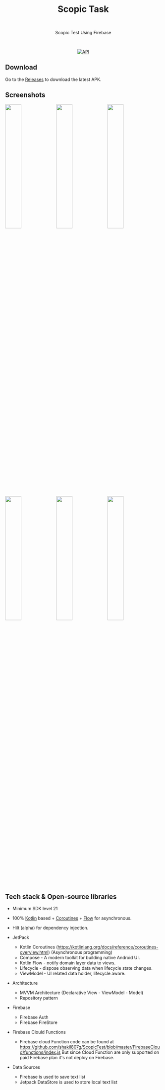 <h1 align="center">Scopic Task</h1></br>
<p align="center">  
 Scopic Test Using Firebase 
</p>
</br>

<p align="center">
  <a href="https://android-arsenal.com/api?level=21"><img alt="API" src="https://img.shields.io/badge/API-21%2B-brightgreen.svg?style=flat"/></a>
</p>

## Download
Go to the [Releases](https://github.com/shakil807g/ScopicTest/releases) to download the latest APK.

## Screenshots
<p align="left">
<img src="https://user-images.githubusercontent.com/13196689/115075675-e2e8c500-9f14-11eb-9371-9c9a70e76cc7.png" width="32%"/>
 <img src="https://user-images.githubusercontent.com/13196689/115075717-f3993b00-9f14-11eb-9789-ee45cd816fc4.png" width="32%"/>
 <img src="https://user-images.githubusercontent.com/13196689/115076302-d0bb5680-9f15-11eb-8b37-1b0ed65690fc.png" width="32%"/>
</p>
<p align="left">
<img src="https://user-images.githubusercontent.com/13196689/115076279-c9944880-9f15-11eb-88b2-4b66ecf589af.png" width="32%"/>
 <img src="https://user-images.githubusercontent.com/13196689/115075728-f85def00-9f14-11eb-889c-94211fc070c2.png" width="32%"/>
 <img src="https://user-images.githubusercontent.com/13196689/115075738-fc8a0c80-9f14-11eb-941f-e88a1434de1e.png" width="32%"/>
</p>



## Tech stack & Open-source libraries
- Minimum SDK level 21
- 100% [Kotlin](https://kotlinlang.org/) based + [Coroutines](https://github.com/Kotlin/kotlinx.coroutines) + [Flow](https://kotlin.github.io/kotlinx.coroutines/kotlinx-coroutines-core/kotlinx.coroutines.flow/) for asynchronous.
- Hilt (alpha) for dependency injection.
- JetPack
  - Kotlin Coroutines (https://kotlinlang.org/docs/reference/coroutines-overview.html) (Asynchronous programming)
  - Compose - A modern toolkit for building native Android UI.
  - Kotlin Flow - notify domain layer data to views.
  - Lifecycle - dispose observing data when lifecycle state changes.
  - ViewModel - UI related data holder, lifecycle aware.

- Architecture
  - MVVM Architecture (Declarative View - ViewModel - Model)
  - Repository pattern

- Firebase
  - Firebase Auth
  - Firebase FireStore

- Firebase Clould Functions
  - Firebase cloud Function code can be found at https://github.com/shakil807g/ScopicTest/blob/master/FirebaseCloud/functions/index.js  But since Cloud Function are only supported  on paid Firebase plan it's not deploy on Firebase.  

- Data Sources
  - Firebase is used to save text list
  - Jetpack DataStore is used to store local text list 

